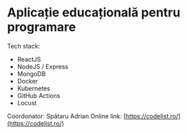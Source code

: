 # Aplicație educațională pentru programare

Tech stack:
- ReactJS
- NodeJS / Express
- MongoDB
- Docker
- Kubernetes
- GitHub Actions
- Locust

Coordonator: Spătaru Adrian
Online link: [https://codelist.ro/](https://codelist.ro/)
